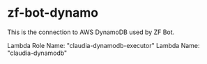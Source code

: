 # zf-bot-dynamo

This is the connection to AWS DynamoDB used by ZF Bot.

Lambda Role Name: "claudia-dynamodb-executor"
Lambda Name: "claudia-dynamodb"
